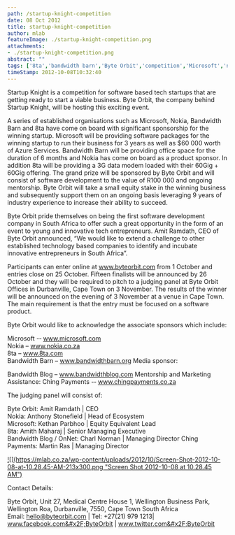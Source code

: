 ```yaml
---
path: /startup-knight-competition
date: 08 Oct 2012
title: startup-knight-competition
author: mlab
featureImage: ./startup-knight-competition.png
attachments: 
- ./startup-knight-competition.png
abstract: ""
tags: ['8ta','bandwidth barn','Byte Orbit','competition','Microsoft','nokia','Software','Startup Knight']
timeStamp: 2012-10-08T10:32:40
---
```


Startup Knight is a competition for software based tech startups that are getting ready to start a viable business. Byte Orbit, the company behind Startup Knight, will be hosting this exciting event.

A series of established organisations such as Microsoft, Nokia, Bandwidth Barn and 8ta have come on board with significant sponsorship for the winning startup. Microsoft will be providing software packages for the winning startup to run their business for 3 years as well as $60 000 worth of Azure Services. Bandwidth Barn will be providing office space for the duration of 6 months and Nokia has come on board as a product sponsor. In addition 8ta will be providing a 3G data modem loaded with their 60Gig + 60Gig offering. The grand prize will be sponsored by Byte Orbit and will consist of software development to the value of R100 000 and ongoing mentorship. Byte Orbit will take a small equity stake in the winning business and subsequently support them on an ongoing basis leveraging 9 years of industry experience to increase their ability to succeed.

Byte Orbit pride themselves on being the first software development company in South Africa to offer such a great opportunity in the form of an event to young and innovative tech entrepreneurs. Amit Ramdath, CEO of Byte Orbit announced, “We would like to extend a challenge to other established technology based companies to identify and incubate innovative entrepreneurs in South Africa”.

Participants can enter online at www.byteorbit.com from 1 October and entries close on 25 October. Fifteen finalists will be announced by 26 October and they will be required to pitch to a judging panel at Byte Orbit Offices in Durbanville, Cape Town on 3 November. The results of the winner will be announced on the evening of 3 November at a venue in Cape Town. The main requirement is that the entry must be focused on a software product.

Byte Orbit would like to acknowledge the associate sponsors which include:

Microsoft -­‐ www.microsoft.com  
Nokia – www.nokia.co.za  
8ta – www.8ta.com  
Bandwidth Barn – www.bandwidthbarn.org Media sponsor:

Bandwidth Blog – www.bandwidthblog.com Mentorship and Marketing Assistance: Ching Payments -­‐ www.chingpayments.co.za

The judging panel will consist of:

Byte Orbit: Amit Ramdath | CEO  
Nokia: Anthony Stonefield | Head of Ecosystem  
Microsoft: Kethan Parbhoo | Equity Equivalent Lead  
8ta: Amith Maharaj | Senior Managing Executive  
Bandwidth Blog &#x2F; OnNet: Charl Norman | Managing Director Ching Payments: Martin Ras | Managing Director

[![](https:&#x2F;&#x2F;mlab.co.za&#x2F;wp-content&#x2F;uploads&#x2F;2012&#x2F;10&#x2F;Screen-Shot-2012-10-08-at-10.28.45-AM-213x300.png &quot;Screen Shot 2012-10-08 at 10.28.45 AM&quot;)](https:&#x2F;&#x2F;mlab.co.za&#x2F;wp-content&#x2F;uploads&#x2F;2012&#x2F;10&#x2F;Screen-Shot-2012-10-08-at-10.28.45-AM.png)

Contact Details:

Byte Orbit, Unit 27, Medical Centre House 1, Wellington Business Park, Wellington Roa, Durbanville, 7550, Cape Town South Africa  
Email: hello@byteorbit.com | Tel: +27(21) 979 1213| www.facebook.com&#x2F;ByteOrbit | www.twitter.com&#x2F;ByteOrbit


